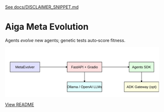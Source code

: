 [See docs/DISCLAIMER_SNIPPET.md](../DISCLAIMER_SNIPPET.md)

# Aiga Meta Evolution

Agents *evolve* new agents; genetic tests auto‑score fitness.

![screenshot](../aiga_meta_evolution/bridge_overview.svg)

[View README](../../alpha_factory_v1/demos/aiga_meta_evolution/README.md)
